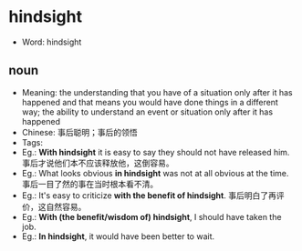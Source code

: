 # hindsight

- Word: hindsight

## noun

- Meaning: the understanding that you have of a situation only after it has happened and that means you would have done things in a different way; the ability to understand an event or situation only after it has happened
- Chinese: 事后聪明；事后的领悟
- Tags: 
- Eg.: **With hindsight** it is easy to say they should not have released him. 事后才说他们本不应该释放他，这倒容易。
- Eg.: What looks obvious **in hindsight** was not at all obvious at the time. 事后一目了然的事在当时根本看不清。
- Eg.: It's easy to criticize **with the benefit of hindsight**. 事后明白了再评价，这自然容易。
- Eg.: **With (the benefit/wisdom of) hindsight**, I should have taken the job.
- Eg.: **In hindsight**, it would have been better to wait.

